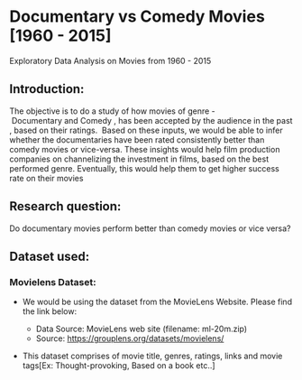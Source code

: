 # Documentary vs Comedy Movies [1960 - 2015]
Exploratory Data Analysis on Movies from 1960 - 2015

## Introduction:

The objective  is to do a study of how movies of genre - Documentary and Comedy , has been accepted by the audience in the past , based on their ratings.  Based on these inputs, we would be able to infer whether the documentaries have been rated consistently better than comedy movies or vice-versa. 
    These insights would help film production companies on channelizing the investment in films, based on the best performed genre. Eventually, this would help them to get higher success rate on their movies
	
## Research question:
  Do documentary movies perform better than comedy movies or vice versa?
  
## Dataset used:
### Movielens Dataset:
 - We would be using the dataset from the MovieLens Website. Please find the link below:
	- Data Source: MovieLens web site (filename: ml-20m.zip)
	- Source: https://grouplens.org/datasets/movielens/

 - This dataset comprises of movie title, genres, ratings, links and movie tags[Ex: Thought-provoking, Based on a book etc..]

